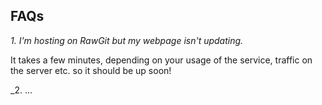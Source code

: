 ## FAQs

_1. I'm hosting on RawGit but my webpage isn't updating._

It takes a few minutes, depending on your usage of the service, traffic on the server etc. so it should be up soon! 

_2. ...

